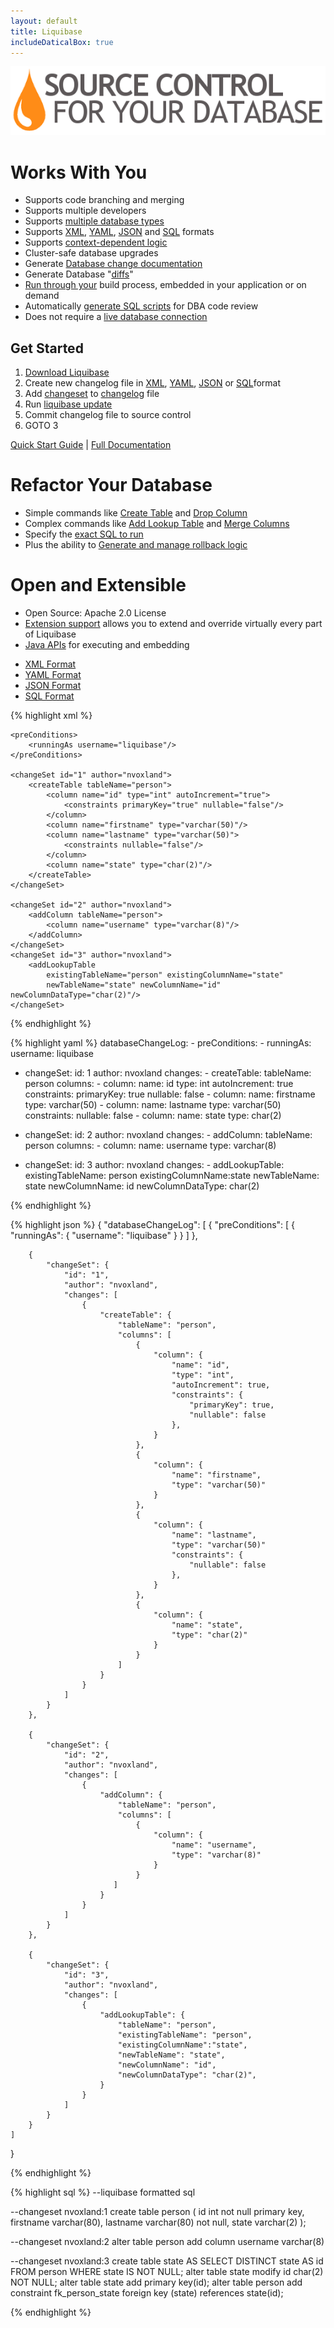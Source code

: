 ```yaml
---
layout: default
title: Liquibase
includeDaticalBox: true
---
```



<script>
  $(function() {
    $( "#changelog-tabs" ).tabs();
  });
</script>

<img src="custom_images/home_tagline.png" alt="Source Control For Your Database: Liquibase is an open source, database-independent library for tracking, managing and applying database changes">

<div>
<div class="span-8 append-1">

<h1>Works With You</h1>
<ul>
    <li>Supports code branching and merging</li>
    <li>Supports multiple developers</li>
    <li>Supports <a href="databases.html">multiple database types</a></li>
    <li>Supports <a href="documentation/xml_format.html">XML</a>, <a href="documentation/yaml_format.html">YAML</a>, <a href="documentation/json_format.html">JSON</a> and <a href="documentation/sql_format.html">SQL</a> formats</li>
    <li>Supports <a href="documentation/contexts.html">context-dependent logic</a></li>
    <li>Cluster-safe database upgrades</li>
    <li>Generate <a href="documentation/dbdoc.html">Database change documentation</a></li>
    <li>Generate Database "<a href="documentation/diff.html">diffs</a>"</li>
    <li><a href="documentation/running.html">Run through your</a> build process, embedded in your application or on demand</li>
    <li>Automatically <a href="documentation/sql_output.html">generate SQL scripts</a> for DBA code review</li>
    <li>Does not require a <a href="documentation/offline.html">live database connection</a></li>
</ul>

</div>

<div class="span-8 last">
<div class='highlight'>
<h2>Get Started</h2>
<ol>
<li><a href="download/index.html">Download Liquibase</a></li>
<li>Create new changelog file in <a href="documentation/xml_format.html">XML</a>, <a href="documentation/yaml_format.html">YAML</a>, <a href="documentation/json_format.html">JSON</a> or <a href="documentation/sql_format.html">SQL</a>format</li>
<li>Add <a href="documentation/changeset.html">changeset</a> to <a href="documentation/databasechangelog.html">changelog</a> file</li>
<li>Run <a href="documentation/command_line.html">liquibase update</a></li>
<li>Commit changelog file to source control</li>
<li>GOTO 3</li>
</ol>
<a href="quickstart.html">Quick Start Guide</a> | <a href="documentation/index.html">Full Documentation</a>
</div>
</div>

<div class="span-17 last">

<h1>Refactor Your Database</h1>
<ul>
    <li>Simple commands like <a href="documentation/changes/create_table.html">Create Table</a> and <a href="documentation/changes/drop_column.html">Drop Column</a></li>
    <li>Complex commands like <a href="documentation/changes/add_lookup_table.html">Add Lookup Table</a> and <a href="documentation/changes/merge_columns.html">Merge Columns</a></li>
    <li>Specify the <a href="documentation/changes/sql.html">exact SQL to run</a></li>
    <li>Plus the ability to <a href="documentation/rollback.html">Generate and manage rollback logic</a></li>
</ul>

<h1>Open and Extensible</h1>
<ul>
    <li>Open Source: Apache 2.0 License</li>
    <li><a href="http://liquibase.org/extensions">Extension support</a> allows you to extend and override virtually every part of Liquibase</li>
    <li><a href="javadoc/index.html">Java APIs</a> for executing and embedding</li>
</ul>

<div id='changelog-tabs'>
<ul>
    <li><a href="#tab-xml">XML Format</a></li>
    <li><a href="#tab-yaml">YAML Format</a></li>
    <li><a href="#tab-json">JSON Format</a></li>
    <li><a href="#tab-sql">SQL Format</a></li>
  </ul>
<div id='tab-xml'>
{% highlight xml %}
<?xml version="1.0" encoding="UTF-8"?>

<databaseChangeLog
        xmlns="http://www.liquibase.org/xml/ns/dbchangelog"
        xmlns:xsi="http://www.w3.org/2001/XMLSchema-instance"
        xmlns:ext="http://www.liquibase.org/xml/ns/dbchangelog-ext"
        xsi:schemaLocation="http://www.liquibase.org/xml/ns/dbchangelog http://www.liquibase.org/xml/ns/dbchangelog/dbchangelog-3.1.xsd
        http://www.liquibase.org/xml/ns/dbchangelog-ext http://www.liquibase.org/xml/ns/dbchangelog/dbchangelog-ext.xsd">

    <preConditions>
        <runningAs username="liquibase"/>
    </preConditions>

    <changeSet id="1" author="nvoxland">
        <createTable tableName="person">
            <column name="id" type="int" autoIncrement="true">
                <constraints primaryKey="true" nullable="false"/>
            </column>
            <column name="firstname" type="varchar(50)"/>
            <column name="lastname" type="varchar(50)">
                <constraints nullable="false"/>
            </column>
            <column name="state" type="char(2)"/>
        </createTable>
    </changeSet>

    <changeSet id="2" author="nvoxland">
        <addColumn tableName="person">
            <column name="username" type="varchar(8)"/>
        </addColumn>
    </changeSet>
    <changeSet id="3" author="nvoxland">
        <addLookupTable
            existingTableName="person" existingColumnName="state"
            newTableName="state" newColumnName="id" newColumnDataType="char(2)"/>
    </changeSet>

</databaseChangeLog>

{% endhighlight %}
</div>
<div id='tab-yaml'>
{% highlight yaml %}
databaseChangeLog:
  - preConditions:
    - runningAs:
        username: liquibase

  - changeSet:
      id: 1
      author: nvoxland
      changes:
        - createTable:
            tableName: person
            columns:
              - column:
                  name: id
                  type: int
                  autoIncrement: true
                  constraints:
                    primaryKey: true
                    nullable: false
              - column:
                  name: firstname
                  type: varchar(50)
              - column:
                  name: lastname
                  type: varchar(50)
                  constraints:
                    nullable: false
              - column:
                  name: state
                  type: char(2)

  - changeSet:
      id: 2
      author: nvoxland
      changes:
        - addColumn:
            tableName: person
            columns:
              - column:
                  name: username
                  type: varchar(8)

  - changeSet:
      id: 3
      author: nvoxland
      changes:
        - addLookupTable:
            existingTableName: person
            existingColumnName:state
            newTableName: state
            newColumnName: id
            newColumnDataType: char(2)

{% endhighlight %}
</div>
<div id='tab-json'>
{% highlight json %}
{
    "databaseChangeLog": [
        {
            "preConditions": [
                {
                    "runningAs": {
                        "username": "liquibase"
                    }
                }
            ]
        },

        {
            "changeSet": {
                "id": "1",
                "author": "nvoxland",
                "changes": [
                    {
                        "createTable": {
                            "tableName": "person",
                            "columns": [
                                {
                                    "column": {
                                        "name": "id",
                                        "type": "int",
                                        "autoIncrement": true,
                                        "constraints": {
                                            "primaryKey": true,
                                            "nullable": false
                                        },
                                    }
                                },
                                {
                                    "column": {
                                        "name": "firstname",
                                        "type": "varchar(50)"
                                    }
                                },
                                {
                                    "column": {
                                        "name": "lastname",
                                        "type": "varchar(50)"
                                        "constraints": {
                                            "nullable": false
                                        },
                                    }
                                },
                                {
                                    "column": {
                                        "name": "state",
                                        "type": "char(2)"
                                    }
                                }
                            ]
                        }
                    }
                ]
            }
        },

        {
            "changeSet": {
                "id": "2",
                "author": "nvoxland",
                "changes": [
                    {
                        "addColumn": {
                            "tableName": "person",
                            "columns": [
                                {
                                    "column": {
                                        "name": "username",
                                        "type": "varchar(8)"
                                    }
                                }
                           ]
                        }
                    }
                ]
            }
        },

        {
            "changeSet": {
                "id": "3",
                "author": "nvoxland",
                "changes": [
                    {
                        "addLookupTable": {
                            "tableName": "person",
                            "existingTableName": "person",
                            "existingColumnName":"state",
                            "newTableName": "state",
                            "newColumnName": "id",
                            "newColumnDataType": "char(2)",
                        }
                    }
                ]
            }
        }
    ]
}

{% endhighlight %}
</div>
<div id='tab-sql'>
{% highlight sql %}
--liquibase formatted sql

--changeset nvoxland:1
create table person (
  id int not null primary key,
  firstname varchar(80),
  lastname varchar(80) not null,
  state varchar(2)
);

--changeset nvoxland:2
alter table person add column username varchar(8)

--changeset nvoxland:3
create table state AS SELECT DISTINCT state AS id FROM person WHERE state IS NOT NULL;
alter table state modify id char(2) NOT NULL;
alter table state add primary key(id);
alter table person add constraint fk_person_state foreign key (state) references state(id);

{% endhighlight %}
</div>
</div>


</div>
</div>
